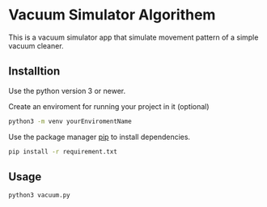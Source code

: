 # Vacuum Simulator Algorithem
This is a vacuum simulator app that simulate movement pattern of a simple vacuum cleaner.

## Installtion
Use the python version 3 or newer.

Create an enviroment for running your project in it (optional)
``` bash
python3 -m venv yourEnviromentName
```

Use the package manager [pip](https://pip.pypa.io/en/stable/) to install dependencies.

```bash 
pip install -r requirement.txt
```

## Usage
```bash
python3 vacuum.py
```
